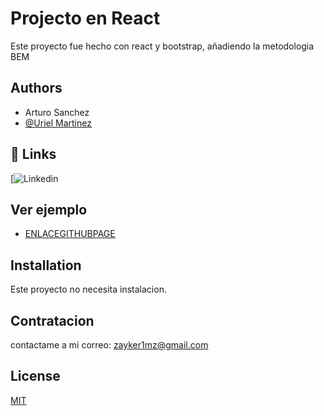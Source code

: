
# Projecto en React

Este proyecto fue hecho con react y bootstrap, añadiendo la metodologia BEM 



## Authors
- Arturo Sanchez
- [@Uriel Martinez](https://github.com/Arturo-San/cars.git)


## 🔗 Links
[![Linkedin](www.linkedin.com/in/uriel-martinez-41ab2a116)


## Ver ejemplo 
- [ENLACEGITHUBPAGE](ENLACEGITHUBPAGE)
## Installation

Este proyecto no necesita instalacion.
    
## Contratacion 
contactame a mi correo: zayker1mz@gmail.com
## License

[MIT](https://choosealicense.com/licenses/mit/)
